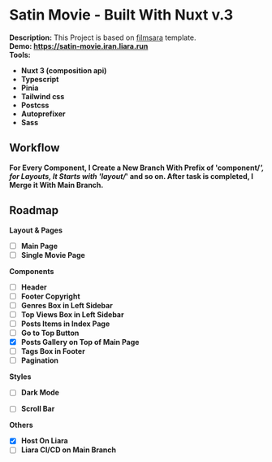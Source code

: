 # Satin Movie - Built With Nuxt v.3
<b>Description:</b> This Project is based on [filmsara](https://filmsara.info/) template.<br>
<b>Demo: https://satin-movie.iran.liara.run<br>
<b>Tools:</b>
- Nuxt 3 (composition api)
- Typescript
- Pinia
- Tailwind css
- Postcss
- Autoprefixer
- Sass

## Workflow
For Every Component, I Create a New Branch With Prefix of 'component/*', for Layouts, It Starts with 'layout/*' and so on.
After task is completed, I Merge it With Main Branch.

## Roadmap

<b>Layout & Pages</b> 
- [ ] Main Page
- [ ] Single Movie Page

<b>Components</b>

- [ ] Header
- [ ] Footer Copyright
- [ ] Genres Box in Left Sidebar
- [ ] Top Views Box in Left Sidebar
- [ ] Posts Items in Index Page
- [ ] Go to Top Button 
- [x] Posts Gallery on Top of Main Page
- [ ] Tags Box in Footer
- [ ] Pagination

<b>Styles</b>
- [ ] Dark Mode 
- [ ] Scroll Bar 


<b>Others</b>
- [x] Host On Liara  
- [ ] Liara CI/CD on Main Branch 
